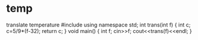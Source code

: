 temp
====

translate temperature
#include<iostream>
using namespace std;
int trans(int f)
{
   int c;
   c=5/9*(f-32);
   return c;
}
void main()
{
  int f;
  cin>>f;
  cout<<trans(f)<<endl;
}
